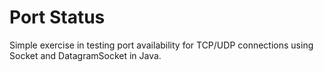 # Port Status
Simple exercise in testing port availability for TCP/UDP connections using Socket and DatagramSocket in Java.
